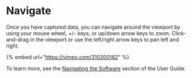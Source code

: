 # Navigate

Once you have captured data, you can navigate around the viewport by using your mouse wheel, +/- keys, or up/down arrow keys to zoom. Click-and-drag in the viewport or use the left/right arrow keys to pan left and right.

{% embed url="https://vimeo.com/310200182" %}

To learn more, see the [Navigating the Software](https://saleae.gitbook.io/docs/user-guide/using-logic/navigating-the-software) section of the User Guide.

